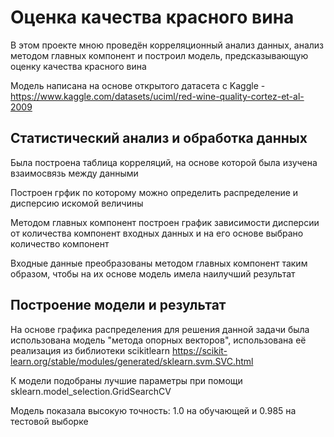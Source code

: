 # Оценка качества красного вина

В этом проекте мною проведён корреляционный анализ данных, анализ методом главных компонент и построил модель, предсказывающую оценку качества красного вина

Модель написана на основе открытого датасета с Kaggle - https://www.kaggle.com/datasets/uciml/red-wine-quality-cortez-et-al-2009

## Статистический анализ и обработка данных

Была построена таблица корреляций, на основе которой была изучена взаимосвязь между данными

Построен грфик по которому можно определить распределение и дисперсию искомой величины

Методом главных компонент построен график зависимости дисперсии от количества компонент входных данных и на его основе выбрано количество компонент

Входные данные преобразованы методом главных компонент таким образом, чтобы на их основе модель имела наилучший результат

## Построение модели и результат

На основе графика распределения для решения данной задачи была использована модель "метода опорных векторов", использована её реализация из библиотеки scikitlearn https://scikit-learn.org/stable/modules/generated/sklearn.svm.SVC.html

К модели подобраны лучшие параметры при помощи sklearn.model_selection.GridSearchCV

Модель показала высокую точность: 1.0 на обучающей и 0.985 на тестовой выборке